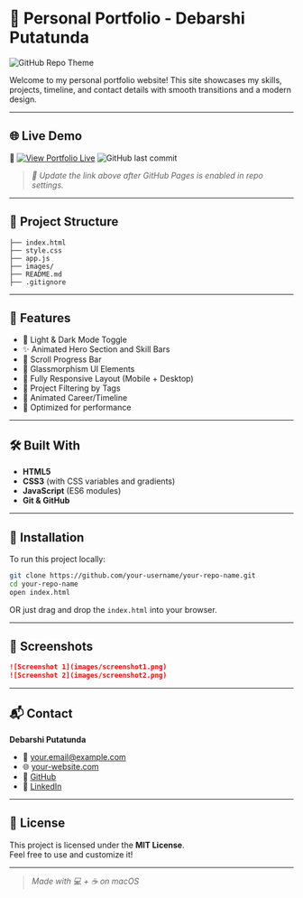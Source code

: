 
# 💼 Personal Portfolio - Debarshi Putatunda

![GitHub Repo Theme](https://img.shields.io/badge/theme-light%20%7C%20dark-blueviolet?style=flat-square&logo=github&logoColor=white)

Welcome to my personal portfolio website! This site showcases my skills, projects, timeline, and contact details with smooth transitions and a modern design.

---

## 🌐 Live Demo

🔗 [![View Portfolio Live](https://img.shields.io/badge/Live%20Portfolio-Click%20Here-brightgreen?style=for-the-badge&logo=github)](https://debarshiputatunda.github.io/my-portfolio/)
![GitHub last commit](https://img.shields.io/github/last-commit/debarshiputatunda/my-portfolio?style=for-the-badge)


> _📌 Update the link above after GitHub Pages is enabled in repo settings._

---

## 📁 Project Structure

```plaintext
├── index.html
├── style.css
├── app.js
├── images/
├── README.md
├── .gitignore
```

---

## 🚀 Features

- 🌙 Light & Dark Mode Toggle
- ✨ Animated Hero Section and Skill Bars
- 🧭 Scroll Progress Bar
- 🧊 Glassmorphism UI Elements
- 📱 Fully Responsive Layout (Mobile + Desktop)
- 🎯 Project Filtering by Tags
- 📆 Animated Career/Timeline
- 🧠 Optimized for performance

---

## 🛠️ Built With

- **HTML5**
- **CSS3** (with CSS variables and gradients)
- **JavaScript** (ES6 modules)
- **Git & GitHub**

---

## 🧰 Installation

To run this project locally:

```bash
git clone https://github.com/your-username/your-repo-name.git
cd your-repo-name
open index.html
```

OR just drag and drop the `index.html` into your browser.

---

## 📸 Screenshots

```markdown
![Screenshot 1](images/screenshot1.png)
![Screenshot 2](images/screenshot2.png)
```

---

## 📬 Contact

**Debarshi Putatunda**

- 📧 your.email@example.com
- 🌐 [your-website.com](https://your-website.com)
- 🐙 [GitHub](https://github.com/your-username)
- 💼 [LinkedIn](https://linkedin.com/in/your-profile)

---

## 📄 License

This project is licensed under the **MIT License**.  
Feel free to use and customize it!

---

> _Made with 💻 + ☕ on macOS_
